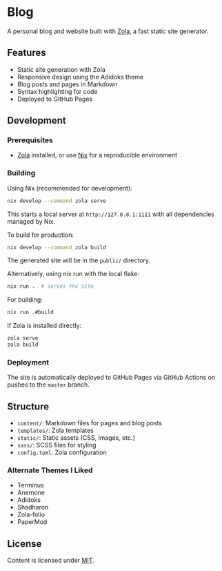 # Blog

A personal blog and website built with [Zola](https://www.getzola.org/), a fast static site generator.

## Features

- Static site generation with Zola
- Responsive design using the Adidoks theme
- Blog posts and pages in Markdown
- Syntax highlighting for code
- Deployed to GitHub Pages

## Development

### Prerequisites

- [Zola](https://www.getzola.org/) installed, or use [Nix](https://nixos.org/) for a reproducible environment

### Building

Using Nix (recommended for development):

```bash
nix develop --command zola serve
```

This starts a local server at `http://127.0.0.1:1111` with all dependencies managed by Nix.

To build for production:

```bash
nix develop --command zola build
```

The generated site will be in the `public/` directory.

Alternatively, using nix run with the local flake:

```bash
nix run .  # serves the site
```

For building:

```bash
nix run .#build
```

If Zola is installed directly:

```bash
zola serve
zola build
```

### Deployment

The site is automatically deployed to GitHub Pages via GitHub Actions on pushes to the `master` branch.

## Structure

- `content/`: Markdown files for pages and blog posts
- `templates/`: Zola templates
- `static/`: Static assets (CSS, images, etc.)
- `sass/`: SCSS files for styling
- `config.toml`: Zola configuration

### Alternate Themes I Liked

- Terminus
- Anemone
- Adidoks
- Shadharon
- Zola-folio
- PaperMod

## License

Content is licensed under [MIT](LICENSE.md).
